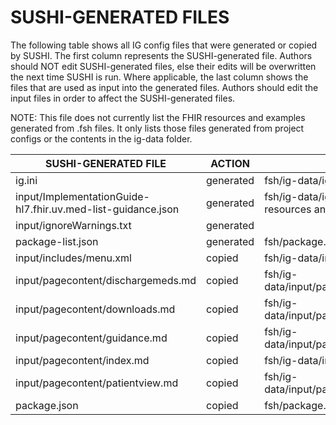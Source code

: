 # SUSHI-GENERATED FILES #

The following table shows all IG config files that were generated or copied by SUSHI.  The first column
represents the SUSHI-generated file. Authors should NOT edit SUSHI-generated files, else their edits will
be overwritten the next time SUSHI is run. Where applicable, the last column shows the files that are used
as input into the generated files. Authors should edit the input files in order to affect the SUSHI-generated
files.

NOTE: This file does not currently list the FHIR resources and examples generated from .fsh files. It only
lists those files generated from project configs or the contents in the ig-data folder.

| SUSHI-GENERATED FILE                                         | ACTION    | INPUT FILE(S)                                                         |
| ------------------------------------------------------------ | --------- | --------------------------------------------------------------------- |
| ig.ini                                                       | generated | fsh/ig-data/ig.ini, fsh/package.json                                  |
| input/ImplementationGuide-hl7.fhir.uv.med-list-guidance.json | generated | fsh/ig-data/ig.ini, fsh/package.json, {all input resources and pages} |
| input/ignoreWarnings.txt                                     | generated |                                                                       |
| package-list.json                                            | generated | fsh/package.json                                                      |
| input/includes/menu.xml                                      | copied    | fsh/ig-data/input/includes/menu.xml                                   |
| input/pagecontent/dischargemeds.md                           | copied    | fsh/ig-data/input/pagecontent/3_dischargemeds.md                      |
| input/pagecontent/downloads.md                               | copied    | fsh/ig-data/input/pagecontent/downloads.md                            |
| input/pagecontent/guidance.md                                | copied    | fsh/ig-data/input/pagecontent/1_guidance.md                           |
| input/pagecontent/index.md                                   | copied    | fsh/ig-data/input/pagecontent/index.md                                |
| input/pagecontent/patientview.md                             | copied    | fsh/ig-data/input/pagecontent/2_patientview.md                        |
| package.json                                                 | copied    | fsh/package.json                                                      |